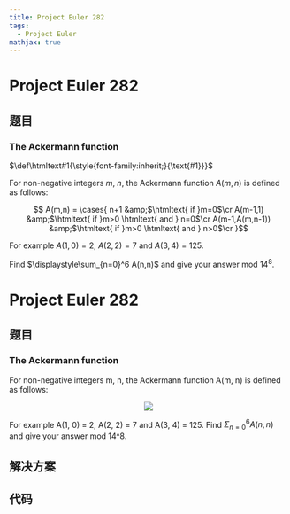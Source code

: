 ```yaml
---
title: Project Euler 282
tags:
  - Project Euler
mathjax: true
---
```

<escape><!-- more --></escape>
    
# Project Euler 282
## 题目
### The Ackermann function

$\def\htmltext#1{\style{font-family:inherit;}{\text{#1}}}$

For non-negative integers $m$, $n$, the Ackermann function $A(m,n)$ is defined as follows:

$$
A(m,n) = \cases{
n+1 &amp;$\htmltext{ if  }m=0$\cr
A(m-1,1) &amp;$\htmltext{ if   }m>0 \htmltext{  and  } n=0$\cr
A(m-1,A(m,n-1)) &amp;$\htmltext{ if   }m>0 \htmltext{  and  } n>0$\cr
}$$


For example $A(1,0) = 2$, $A(2,2) = 7$ and $A(3,4) = 125$.


Find $\displaystyle\sum_{n=0}^6 A(n,n)$ and give your answer mod $14^8$.


# Project Euler 282
## 题目
### The Ackermann function

For non-negative integers m, n, the Ackermann function A(m, n) is defined as follows:
<center><img src="https://projecteuler.net/project/images/p282_formula.gif"></center>

For example A(1, 0) = 2, A(2, 2) = 7 and A(3, 4) = 125.
Find $\Sigma^6_{n=0}A(n,n)$ and give your answer mod 14^8.


## 解决方案


## 代码


